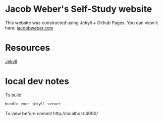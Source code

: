 # Jacob Weber's Self-Study website

This website was constructed using Jekyll + Github Pages. You can view it here: [jacobbweber.com](https://jacobbweber.com/posts/Godaddy-Github-Jekyll-Setup/)

# Resources
[Jekyll]([https://](https://jekyllrb.com/))

# local dev notes
To build
```bash
bundle exec jekyll server
```
To view before commit
http://localhost:4000/